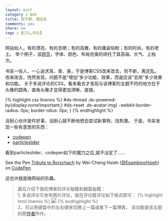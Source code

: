 ```yaml
---
layout: post 
category : Web
title: 剪不断、理还乱
comments: yes
share: no
tags : [CSS,评论]
---
```


网站如人，有的漂亮，有的丑陋；有的高雅，有的庸姿俗粉；有的时尚，有的老土。
举个例子，该[网页](http://aquaraile.fr/en/)，字体、颜色、布局完美的烘托了其高端、大气、上档次。

书呆一俗人，一心追求真、善、美，于是博客CSS改来改去，剪不断，离还乱。
改来改去，恍然发现，问题不是“增加”多少功能、效果，而是应该“去除”多少效果和功能。
关于多说评论的CSS，看来看去才发现与该博客的主题不符的地方在于头像的圆角，直角头像才显得更加清晰，直接。

{% highlight css linenos %}
#ds-thread .ds-powered-by{display:none!important;}
#ds-reset .ds-avatar img{
	-webkit-border-radius: 0px;
	border-rdius: 0px;
}
{% endhighlight %}

没耐心也许是件好事，没耐心就不断地想去尝试新事物，找刺激。
于是，书呆发现一些有意思的东西：

- [codepen](http://codepen.io)
- [particleslider](http://particleslider.com)

看到particleslider、codepen如下的魔力之后,就不淡定了……
<p data-height="268" data-theme-id="0" data-slug-hash="ELGev" data-user="EsambinoHsieh" data-default-tab="result" class='codepen'>See the Pen <a href='http://codepen.io/EsambinoHsieh/pen/ELGev'>Tribute to Rorschach</a> by Wei-Cheng Hsieh (<a href='http://codepen.io/EsambinoHsieh'>@EsambinoHsieh</a>) on <a href='http://codepen.io'>CodePen</a></p>
<script async src="//codepen.io/assets/embed/ei.js"></script>

这也许就是做网站的乐趣。

>最后介绍下我的博客的评论秘籍和翻篇秘籍：  
>1, 多说评论可发布图片评论，就在评论框评论如下格式即可：
>{% highlight html linenos %}
><img src="图片路径"/>
>{% endhighlight %}  
>2，可以用键盘中的左右键来切换上一篇或者下一篇博客。
>该功能是该主题的原[作者](http://yihui.name)所作。
